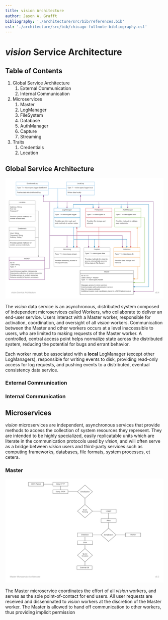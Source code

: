 ```yaml
---
title: vision Architecture
author: Jason A. Grafft
bibliography: './architecture/src/bib/references.bib'
csl: './architecture/src/bib/chicago-fullnote-bibliography.csl'
---
```

# *vision* Service Architecture
## Table of Contents
1. Global Service Architecture
    1. External Communication
    2. Internal Communication
2. Microservices
    1. Master
    2. LogManager
    3. FileSystem
    4. Database
    5. AuthManager
    6. Capture
    7. Streaming
3. Traits
    1. Credentials
    2. Location

## Global Service Architecture
![vision Global Service Architecture][GlobalService]

The *vision* data service is an asynchronous, distributed system composed of independent microservices called Workers, who collaborate to deliver an end-user service. Users interact with a Master worker, responsible for activation, coordination, and oversight of all *vision* workers. Communication between the Master and other workers occurs at a level inaccessible to users, who are limited to making requests of the Master worker. A controlled, central access point helps normalize state across the distributed system, reducing the potential for bugs and errant behavior.

Each worker must be associated with a **local** LogManager (except other LogManagers), responsible for writing events to disk, providing read-only access for log requests, and pushing events to a distributed, eventual consistency data service.

### External Communication

### Internal Communication

## Microservices
*vision* microservices are independent, asynchronous services that provide methods to access the collection of system resources they represent. They are intended to be highly specialized, easily replicatable units which are literate in the communication protocols used by *vision*, and will often serve as a bridge between *vision* users and third-party services such as computing frameworks, databases, file formats, system processes, et cetera.

### Master
![Master Microservice Architecture][Master]

The Master microservice coordinates the effort of all *vision* workers, and serves as the sole point-of-contact for end users. All user requests are received and disseminated to *vision* workers at the discretion of the Master worker. The Master is allowed to hand off communication to other workers, thus providing implicit permission 

[GlobalService]: img/GlobalService.png
[AuthManager]: img/microservices/AuthManager.png
[Capture]: img/microservices/Capture.png
[Database]: img/microservices/Database.png
[FileSystem]: img/microservices/FileSystem.png
[LogManager]: img/microservices/LogManager.png
[Master]: img/microservices/Master.png
[Streaming]: img/microservices/Streaming.png
[Credentials]: img/traits/Credentials.png
[Location]: img/traits/Location.png